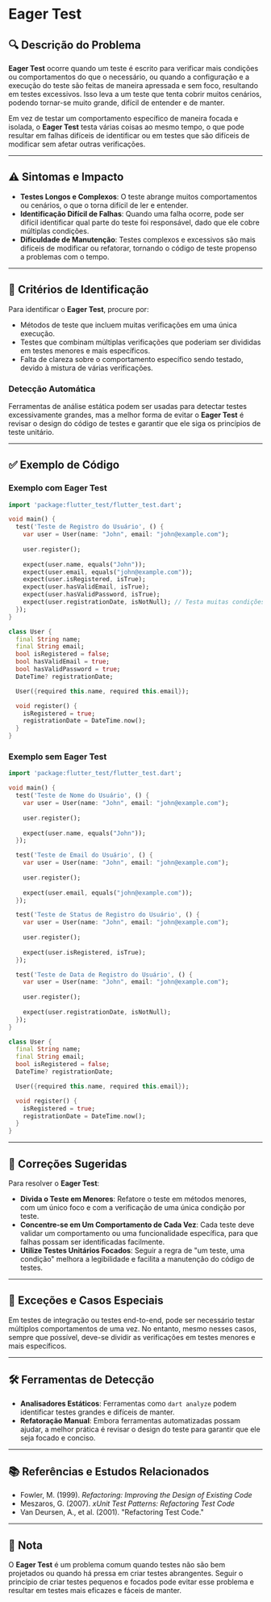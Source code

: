 # Eager Test

## 🔍 Descrição do Problema
**Eager Test** ocorre quando um teste é escrito para verificar mais condições ou comportamentos do que o necessário, ou quando a configuração e a execução do teste são feitas de maneira apressada e sem foco, resultando em testes excessivos. Isso leva a um teste que tenta cobrir muitos cenários, podendo tornar-se muito grande, difícil de entender e de manter.

Em vez de testar um comportamento específico de maneira focada e isolada, o **Eager Test** testa várias coisas ao mesmo tempo, o que pode resultar em falhas difíceis de identificar ou em testes que são difíceis de modificar sem afetar outras verificações.

---

## ⚠️ Sintomas e Impacto
- **Testes Longos e Complexos**: O teste abrange muitos comportamentos ou cenários, o que o torna difícil de ler e entender.
- **Identificação Difícil de Falhas**: Quando uma falha ocorre, pode ser difícil identificar qual parte do teste foi responsável, dado que ele cobre múltiplas condições.
- **Dificuldade de Manutenção**: Testes complexos e excessivos são mais difíceis de modificar ou refatorar, tornando o código de teste propenso a problemas com o tempo.

---

## 🔑 Critérios de Identificação
Para identificar o **Eager Test**, procure por:
- Métodos de teste que incluem muitas verificações em uma única execução.
- Testes que combinam múltiplas verificações que poderiam ser divididas em testes menores e mais específicos.
- Falta de clareza sobre o comportamento específico sendo testado, devido à mistura de várias verificações.

### Detecção Automática
Ferramentas de análise estática podem ser usadas para detectar testes excessivamente grandes, mas a melhor forma de evitar o **Eager Test** é revisar o design do código de testes e garantir que ele siga os princípios de teste unitário.

---

## ✅ Exemplo de Código

### Exemplo com Eager Test

```dart
import 'package:flutter_test/flutter_test.dart';

void main() {
  test('Teste de Registro do Usuário', () {
    var user = User(name: "John", email: "john@example.com");
  
    user.register();
  
    expect(user.name, equals("John"));
    expect(user.email, equals("john@example.com"));
    expect(user.isRegistered, isTrue);
    expect(user.hasValidEmail, isTrue);
    expect(user.hasValidPassword, isTrue);
    expect(user.registrationDate, isNotNull); // Testa muitas condições ao mesmo tempo
  });
}

class User {
  final String name;
  final String email;
  bool isRegistered = false;
  bool hasValidEmail = true;
  bool hasValidPassword = true;
  DateTime? registrationDate;

  User({required this.name, required this.email});

  void register() {
    isRegistered = true;
    registrationDate = DateTime.now();
  }
}

```

### Exemplo sem Eager Test

```dart
import 'package:flutter_test/flutter_test.dart';

void main() {
  test('Teste de Nome do Usuário', () {
    var user = User(name: "John", email: "john@example.com");
    
    user.register();
    
    expect(user.name, equals("John"));
  });

  test('Teste de Email do Usuário', () {
    var user = User(name: "John", email: "john@example.com");
    
    user.register();
    
    expect(user.email, equals("john@example.com"));
  });

  test('Teste de Status de Registro do Usuário', () {
    var user = User(name: "John", email: "john@example.com");
    
    user.register();
    
    expect(user.isRegistered, isTrue);
  });

  test('Teste de Data de Registro do Usuário', () {
    var user = User(name: "John", email: "john@example.com");
    
    user.register();
    
    expect(user.registrationDate, isNotNull);
  });
}

class User {
  final String name;
  final String email;
  bool isRegistered = false;
  DateTime? registrationDate;

  User({required this.name, required this.email});

  void register() {
    isRegistered = true;
    registrationDate = DateTime.now();
  }
}

```

---

## 🚀 Correções Sugeridas
Para resolver o **Eager Test**:

- **Divida o Teste em Menores**: Refatore o teste em métodos menores, com um único foco e com a verificação de uma única condição por teste.
- **Concentre-se em Um Comportamento de Cada Vez**: Cada teste deve validar um comportamento ou uma funcionalidade específica, para que falhas possam ser identificadas facilmente.
- **Utilize Testes Unitários Focados**: Seguir a regra de "um teste, uma condição" melhora a legibilidade e facilita a manutenção do código de testes.

---

## 🌟 Exceções e Casos Especiais
Em testes de integração ou testes end-to-end, pode ser necessário testar múltiplos comportamentos de uma vez. No entanto, mesmo nesses casos, sempre que possível, deve-se dividir as verificações em testes menores e mais específicos.

---

## 🛠 Ferramentas de Detecção
- **Analisadores Estáticos**: Ferramentas como `dart analyze` podem identificar testes grandes e difíceis de manter.
- **Refatoração Manual**: Embora ferramentas automatizadas possam ajudar, a melhor prática é revisar o design do teste para garantir que ele seja focado e conciso.

---

## 📚 Referências e Estudos Relacionados
- Fowler, M. (1999). *Refactoring: Improving the Design of Existing Code*
- Meszaros, G. (2007). *xUnit Test Patterns: Refactoring Test Code*
- Van Deursen, A., et al. (2001). "Refactoring Test Code."

---

## 📝 Nota
O **Eager Test** é um problema comum quando testes não são bem projetados ou quando há pressa em criar testes abrangentes. Seguir o princípio de criar testes pequenos e focados pode evitar esse problema e resultar em testes mais eficazes e fáceis de manter.
